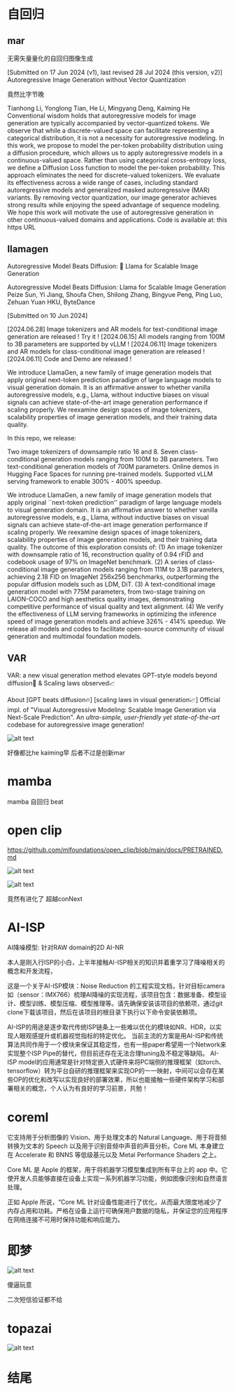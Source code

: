 # 自回归
## mar
无需矢量量化的自回归图像生成

[Submitted on 17 Jun 2024 (v1), last revised 28 Jul 2024 (this version, v2)]
Autoregressive Image Generation without Vector Quantization

竟然比字节晚

Tianhong Li, Yonglong Tian, He Li, Mingyang Deng, Kaiming He
Conventional wisdom holds that autoregressive models for image generation are typically accompanied by vector-quantized tokens. We observe that while a discrete-valued space can facilitate representing a categorical distribution, it is not a necessity for autoregressive modeling. In this work, we propose to model the per-token probability distribution using a diffusion procedure, which allows us to apply autoregressive models in a continuous-valued space. Rather than using categorical cross-entropy loss, we define a Diffusion Loss function to model the per-token probability. This approach eliminates the need for discrete-valued tokenizers. We evaluate its effectiveness across a wide range of cases, including standard autoregressive models and generalized masked autoregressive (MAR) variants. By removing vector quantization, our image generator achieves strong results while enjoying the speed advantage of sequence modeling. We hope this work will motivate the use of autoregressive generation in other continuous-valued domains and applications. Code is available at: this https URL




## llamagen
Autoregressive Model Beats Diffusion: 🦙 Llama for Scalable Image Generation

Autoregressive Model Beats Diffusion: Llama for Scalable Image Generation
Peize Sun, Yi Jiang, Shoufa Chen, Shilong Zhang, Bingyue Peng, Ping Luo, Zehuan Yuan
HKU, ByteDance

[Submitted on 10 Jun 2024]




[2024.06.28] Image tokenizers and AR models for text-conditional image generation are released ! Try it !
[2024.06.15] All models ranging from 100M to 3B parameters are supported by vLLM !
[2024.06.11] Image tokenizers and AR models for class-conditional image generation are released !
[2024.06.11] Code and Demo are released !

We introduce LlamaGen, a new family of image generation models that apply original next-token prediction paradigm of large language models to visual generation domain. It is an affirmative answer to whether vanilla autoregressive models, e.g., Llama, without inductive biases on visual signals can achieve state-of-the-art image generation performance if scaling properly. We reexamine design spaces of image tokenizers, scalability properties of image generation models, and their training data quality.

In this repo, we release:

Two image tokenizers of downsample ratio 16 and 8.
Seven class-conditional generation models ranging from 100M to 3B parameters.
Two text-conditional generation models of 700M parameters.
Online demos in Hugging Face Spaces for running pre-trained models.
Supported vLLM serving framework to enable 300% - 400% speedup.


We introduce LlamaGen, a new family of image generation models that apply original ``next-token prediction'' paradigm of large language models to visual generation domain. It is an affirmative answer to whether vanilla autoregressive models, e.g., Llama, without inductive biases on visual signals can achieve state-of-the-art image generation performance if scaling properly. We reexamine design spaces of image tokenizers, scalability properties of image generation models, and their training data quality. The outcome of this exploration consists of: (1) An image tokenizer with downsample ratio of 16, reconstruction quality of 0.94 rFID and codebook usage of 97% on ImageNet benchmark. (2) A series of class-conditional image generation models ranging from 111M to 3.1B parameters, achieving 2.18 FID on ImageNet 256x256 benchmarks, outperforming the popular diffusion models such as LDM, DiT. (3) A text-conditional image generation model with 775M parameters, from two-stage training on LAION-COCO and high aesthetics quality images, demonstrating competitive performance of visual quality and text alignment. (4) We verify the effectiveness of LLM serving frameworks in optimizing the inference speed of image generation models and achieve 326% - 414% speedup. We release all models and codes to facilitate open-source community of visual generation and multimodal foundation models.



## VAR
VAR: a new visual generation method elevates GPT-style models beyond diffusion🚀 & Scaling laws observed📈


About
[GPT beats diffusion🔥] [scaling laws in visual generation📈] Official impl. of "Visual Autoregressive Modeling: Scalable Image Generation via Next-Scale Prediction". An *ultra-simple, user-friendly yet state-of-the-art* codebase for autoregressive image generation!


![alt text](assets/729802/image.png)


好像都比he kaiming早 后者不过是创新mar



# mamba

mamba 自回归 beat 


# open clip

https://github.com/mlfoundations/open_clip/blob/main/docs/PRETRAINED.md

![alt text](assets/729802/image-2.png)

![alt text](assets/729802/image-1.png)

竟然有进化了 超越conNext


# AI-ISP

AI降噪模型: 针对RAW domain的2D AI-NR

本人是刚入行ISP的小白，上半年接触AI-ISP相关的知识并着重学习了降噪相关的概念和开发流程，

这是一个关于AI-ISP模块：Noise Reduction 的工程实现文档，针对目标camera如（sensor：IMX766）梳理AI降噪的实现流程，该项目包含：数据准备、模型设计、模型训练、模型压缩、模型推理等。请先确保安装该项目的依赖项，通过git clone下载该项目，然后在该项目的根目录下执行以下命令安装依赖项。


AI-ISP的用途是逐步取代传统ISP链条上一些难以优化的模块如NR、HDR，以实现人眼观感提升或机器视觉指标的特定优化。
当前主流的方案是用AI-ISP和传统算法共同作用于一个模块来保证其稳定性，也有一些paper希望用一个Network来实现整个ISP Pipe的替代，但目前还存在无法合理tuning及不稳定等缺陷。
AI-ISP model的应用通常是针对特定嵌入式硬件来将PC端侧的推理框架（如torch、tensorflow）转为平台自研的推理框架来实现OP的一一映射，中间可以会存在某些OP的优化和改写以实现良好的部署效果，所以也能接触一些硬件架构学习和部署相关的概念，个人认为有良好的学习前景，共勉！


# coreml
它支持用于分析图像的 Vision、用于处理文本的 Natural Language、用于将音频转换为文本的 Speech 以及用于识别音频中声音的声音分析。Core ML 本身建立在 Accelerate 和 BNNS 等低级基元以及 Metal Performance Shaders 之上。

Core ML 是 Apple 的框架，用于将机器学习模型集成到所有平台上的 app 中。它使开发人员能够直接在设备上实现一系列机器学习功能，例如图像识别和自然语言处理。


正如 Apple 所说，“Core ML 针对设备性能进行了优化，从而最大限度地减少了内存占用和功耗。严格在设备上运行可确保用户数据的隐私，并保证您的应用程序在网络连接不可用时保持功能和响应能力。


# 即梦
![alt text](assets_picture/729802/image.png)

傻逼玩意

二次短信验证都不给

# topazai
![alt text](assets_picture/729802/image-1.png)
# 结尾